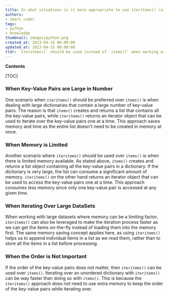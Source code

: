 ```yaml
---
title: In what situations is it more appropriate to use iteritems() rather than items()?
authors:
- smart_coder
tags:
- python
- knowledge
thumbnail: images/python.png
created_at: 2023-04-15 00:00:00
updated_at: 2023-04-15 00:00:00
tldr: `iteritems()` should be used instead of `items()` when working with large datasets in Python 2.x to avoid excessive memory usage. (Note `iteritems()` is no longer available in Python 3.x)
---
```


**Contents**

[TOC]

### When Key-Value Pairs are Large in Number

One scenario when `iteritems()` should be preferred over `items()` is when dealing with large dictionaries that contain a large number of key-value pairs. The reason is that `items()` creates and returns a list that contains all the key-value pairs, while `iteritems()` returns an iterator object that can be used to iterate over the key-value pairs one at a time. This approach saves memory and time as the entire list doesn't need to be created in memory at once.

### When Memory is Limited

Another scenario where `iteritems()` should be used over `items()` is when there is limited memory available. As stated above, `items()` creates and returns a list object containing all the key-value pairs in a dictionary. If the dictionary is very large, the list can consume a significant amount of memory. `iteritems()` on the other hand returns an iterator object that can be used to access the key-value pairs one at a time. This approach consumes less memory since only one key-value pair is accessed at any given time. 

### When Iterating Over Large DataSets

When working with large datasets where memory can be a limiting factor, `iteritems()` can also be leveraged to make the iteration process faster as we can get the items on-the-fly instead of loading them into the memory first. The same memory saving concept applies here, as using `iteritems()` helps us to append individual items in a list as we read them, rather than to store all the items in a list before processing. 

### When the Order is Not Important

If the order of the key-value pairs does not matter, then `iteritems()` can be used over `items()`. Iterating over an unordered dictionary with `iteritems()` can be way faster than doing so with `items()`. This is because the `iteritems()` approach does not need to use extra memory to keep the order of the key-value pairs while iterating over.

